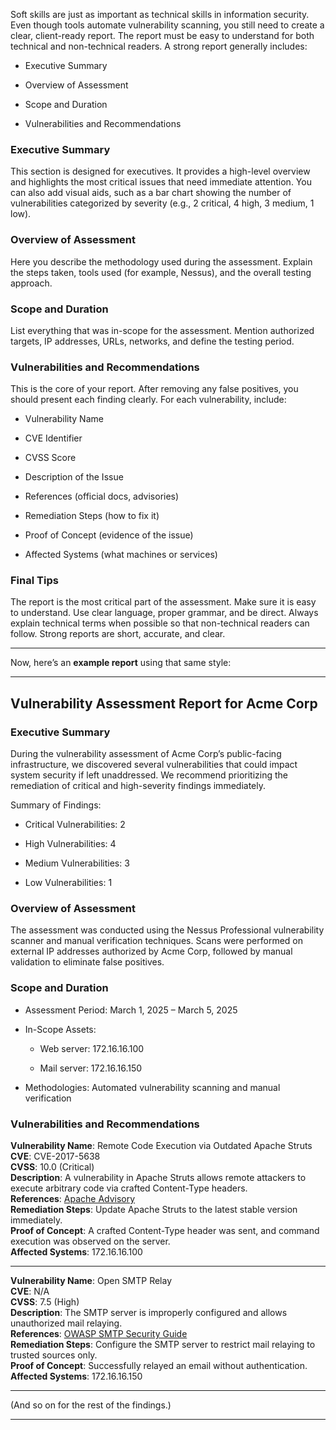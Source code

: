 Soft skills are just as important as technical skills in information security. Even though tools automate vulnerability scanning, you still need to create a clear, client-ready report. The report must be easy to understand for both technical and non-technical readers. A strong report generally includes:

- Executive Summary
    
- Overview of Assessment
    
- Scope and Duration
    
- Vulnerabilities and Recommendations
    

### Executive Summary

This section is designed for executives. It provides a high-level overview and highlights the most critical issues that need immediate attention. You can also add visual aids, such as a bar chart showing the number of vulnerabilities categorized by severity (e.g., 2 critical, 4 high, 3 medium, 1 low).

### Overview of Assessment

Here you describe the methodology used during the assessment. Explain the steps taken, tools used (for example, Nessus), and the overall testing approach.

### Scope and Duration

List everything that was in-scope for the assessment. Mention authorized targets, IP addresses, URLs, networks, and define the testing period.

### Vulnerabilities and Recommendations

This is the core of your report. After removing any false positives, you should present each finding clearly. For each vulnerability, include:

- Vulnerability Name
    
- CVE Identifier
    
- CVSS Score
    
- Description of the Issue
    
- References (official docs, advisories)
    
- Remediation Steps (how to fix it)
    
- Proof of Concept (evidence of the issue)
    
- Affected Systems (what machines or services)
    

### Final Tips

The report is the most critical part of the assessment. Make sure it is easy to understand. Use clear language, proper grammar, and be direct. Always explain technical terms when possible so that non-technical readers can follow. Strong reports are short, accurate, and clear.

---

Now, here’s an **example report** using that same style:

---

## Vulnerability Assessment Report for Acme Corp

### Executive Summary

During the vulnerability assessment of Acme Corp’s public-facing infrastructure, we discovered several vulnerabilities that could impact system security if left unaddressed. We recommend prioritizing the remediation of critical and high-severity findings immediately.

Summary of Findings:

- Critical Vulnerabilities: 2
    
- High Vulnerabilities: 4
    
- Medium Vulnerabilities: 3
    
- Low Vulnerabilities: 1
    

### Overview of Assessment

The assessment was conducted using the Nessus Professional vulnerability scanner and manual verification techniques. Scans were performed on external IP addresses authorized by Acme Corp, followed by manual validation to eliminate false positives.

### Scope and Duration

- Assessment Period: March 1, 2025 – March 5, 2025
    
- In-Scope Assets:
    
    - Web server: 172.16.16.100
        
    - Mail server: 172.16.16.150
        
- Methodologies: Automated vulnerability scanning and manual verification
    

### Vulnerabilities and Recommendations

**Vulnerability Name**: Remote Code Execution via Outdated Apache Struts  
**CVE**: CVE-2017-5638  
**CVSS**: 10.0 (Critical)  
**Description**: A vulnerability in Apache Struts allows remote attackers to execute arbitrary code via crafted Content-Type headers.  
**References**: [Apache Advisory](https://struts.apache.org/)  
**Remediation Steps**: Update Apache Struts to the latest stable version immediately.  
**Proof of Concept**: A crafted Content-Type header was sent, and command execution was observed on the server.  
**Affected Systems**: 172.16.16.100

---

**Vulnerability Name**: Open SMTP Relay  
**CVE**: N/A  
**CVSS**: 7.5 (High)  
**Description**: The SMTP server is improperly configured and allows unauthorized mail relaying.  
**References**: [OWASP SMTP Security Guide](https://owasp.org/)  
**Remediation Steps**: Configure the SMTP server to restrict mail relaying to trusted sources only.  
**Proof of Concept**: Successfully relayed an email without authentication.  
**Affected Systems**: 172.16.16.150

---

(And so on for the rest of the findings.)

---
